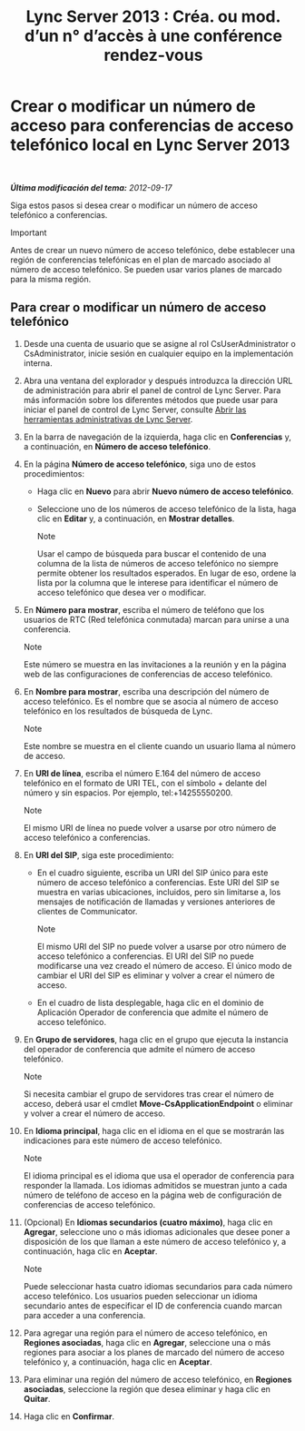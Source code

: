 ﻿---
title: "Lync Server 2013 : Créa. ou mod. d’un n° d’accès à une conférence rendez-vous"
TOCTitle: Crear o modificar un número de acceso para conferencias de acceso telefónico local
ms:assetid: 06f55c28-57f8-4d4e-8313-9740846796d9
ms:mtpsurl: https://technet.microsoft.com/es-es/library/Gg398126(v=OCS.15)
ms:contentKeyID: 48274324
ms.date: 01/07/2017
mtps_version: v=OCS.15
ms.translationtype: HT
---

# Crear o modificar un número de acceso para conferencias de acceso telefónico local en Lync Server 2013

 

_**Última modificación del tema:** 2012-09-17_

Siga estos pasos si desea crear o modificar un número de acceso telefónico a conferencias.

> [!IMPORTANT]  
> Antes de crear un nuevo número de acceso telefónico, debe establecer una región de conferencias telefónicas en el plan de marcado asociado al número de acceso telefónico. Se pueden usar varios planes de marcado para la misma región.



## Para crear o modificar un número de acceso telefónico

1.  Desde una cuenta de usuario que se asigne al rol CsUserAdministrator o CsAdministrator, inicie sesión en cualquier equipo en la implementación interna.

2.  Abra una ventana del explorador y después introduzca la dirección URL de administración para abrir el panel de control de Lync Server. Para más información sobre los diferentes métodos que puede usar para iniciar el panel de control de Lync Server, consulte [Abrir las herramientas administrativas de Lync Server](lync-server-2013-open-lync-server-administrative-tools.md).

3.  En la barra de navegación de la izquierda, haga clic en **Conferencias** y, a continuación, en **Número de acceso telefónico**.

4.  En la página **Número de acceso telefónico**, siga uno de estos procedimientos:
    
      - Haga clic en **Nuevo** para abrir **Nuevo número de acceso telefónico**.
    
      - Seleccione uno de los números de acceso telefónico de la lista, haga clic en **Editar** y, a continuación, en **Mostrar detalles**.
        

        > [!NOTE]
        > Usar el campo de búsqueda para buscar el contenido de una columna de la lista de números de acceso telefónico no siempre permite obtener los resultados esperados. En lugar de eso, ordene la lista por la columna que le interese para identificar el número de acceso telefónico que desea ver o modificar.



5.  En **Número para mostrar**, escriba el número de teléfono que los usuarios de RTC (Red telefónica conmutada) marcan para unirse a una conferencia.
    

    > [!NOTE]
    > Este número se muestra en las invitaciones a la reunión y en la página web de las configuraciones de conferencias de acceso telefónico.



6.  En **Nombre para mostrar**, escriba una descripción del número de acceso telefónico. Es el nombre que se asocia al número de acceso telefónico en los resultados de búsqueda de Lync.
    

    > [!NOTE]
    > Este nombre se muestra en el cliente cuando un usuario llama al número de acceso.



7.  En **URI de línea**, escriba el número E.164 del número de acceso telefónico en el formato de URI TEL, con el símbolo + delante del número y sin espacios. Por ejemplo, tel:+14255550200.
    

    > [!NOTE]
    > El mismo URI de línea no puede volver a usarse por otro número de acceso telefónico a conferencias.



8.  En **URI del SIP**, siga este procedimiento:
    
      - En el cuadro siguiente, escriba un URI del SIP único para este número de acceso telefónico a conferencias. Este URI del SIP se muestra en varias ubicaciones, incluidos, pero sin limitarse a, los mensajes de notificación de llamadas y versiones anteriores de clientes de Communicator.
        

        > [!NOTE]
        > El mismo URI del SIP no puede volver a usarse por otro número de acceso telefónico a conferencias. El URI del SIP no puede modificarse una vez creado el número de acceso. El único modo de cambiar el URI del SIP es eliminar y volver a crear el número de acceso.

    
      - En el cuadro de lista desplegable, haga clic en el dominio de Aplicación Operador de conferencia que admite el número de acceso telefónico.

9.  En **Grupo de servidores**, haga clic en el grupo que ejecuta la instancia del operador de conferencia que admite el número de acceso telefónico.
    

    > [!NOTE]
    > Si necesita cambiar el grupo de servidores tras crear el número de acceso, deberá usar el cmdlet <STRONG>Move-CsApplicationEndpoint</STRONG> o eliminar y volver a crear el número de acceso.



10. En **Idioma principal**, haga clic en el idioma en el que se mostrarán las indicaciones para este número de acceso telefónico.
    

    > [!NOTE]
    > El idioma principal es el idioma que usa el operador de conferencia para responder la llamada. Los idiomas admitidos se muestran junto a cada número de teléfono de acceso en la página web de configuración de conferencias de acceso telefónico.



11. (Opcional) En **Idiomas secundarios (cuatro máximo)**, haga clic en **Agregar**, seleccione uno o más idiomas adicionales que desee poner a disposición de los que llaman a este número de acceso telefónico y, a continuación, haga clic en **Aceptar**.
    

    > [!NOTE]
    > Puede seleccionar hasta cuatro idiomas secundarios para cada número acceso telefónico. Los usuarios pueden seleccionar un idioma secundario antes de especificar el ID de conferencia cuando marcan para acceder a una conferencia.



12. Para agregar una región para el número de acceso telefónico, en **Regiones asociadas**, haga clic en **Agregar**, seleccione una o más regiones para asociar a los planes de marcado del número de acceso telefónico y, a continuación, haga clic en **Aceptar**.

13. Para eliminar una región del número de acceso telefónico, en **Regiones asociadas**, seleccione la región que desea eliminar y haga clic en **Quitar**.

14. Haga clic en **Confirmar**.


